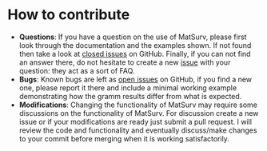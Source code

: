 # How to contribute

 - **Questions**: If you have a question on the use of MatSurv,  please first look through the documentation and the examples shown. If not found then take a look at [closed issues](https://github.com/aebergl/MatSurv/issues?q=is%3Aissue+is%3Aclosed) on GitHub. Finally, if you can not find an answer there, do not hesitate to create a new [issue](https://github.com/aebergl/MatSurv/issues) with your question: they act as a sort of FAQ.
 - **Bugs**: Known bugs are left as [open issues](https://github.com/aebergl/MatSurv/issues) on GitHub, if you find a new one, please report it there and include a minimal working example demonstrating how the gramm results differ from what is expected.
 - **Modifications**: Changing the functionality of MatSurv may require some discussions on the functionality of MatSurv. For discussion create a new issue or if your modifications are ready just submit a pull request. I will review the code and functionality and eventually discuss/make changes to your commit before merging when it is working satisfactorily.